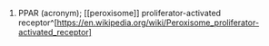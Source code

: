 1. PPAR (acronym); [[peroxisome]] proliferator-activated receptor^[https://en.wikipedia.org/wiki/Peroxisome_proliferator-activated_receptor]